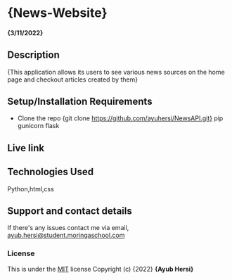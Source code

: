 # {News-Website}
#### {3/11/2022}
## Description
{This application allows its users to see various news sources on the home page and checkout articles created by them}
## Setup/Installation Requirements
* Clone the repo {git clone https://github.com/ayuhersi/NewsAPI.git}
pip
gunicorn
flask
## Live link
## Technologies Used
Python,html,css
## Support and contact details
If there's any issues contact me via email, ayub.hersi@student.moringaschool.com
### License
This is under the [MIT](LICENSE) license
Copyright (c) {2022} **{Ayub Hersi}**
